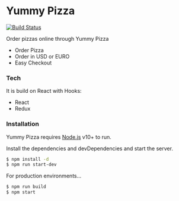 # Yummy Pizza

[![Build Status](https://travis-ci.org/joemccann/dillinger.svg?branch=master)](https://travis-ci.org/joemccann/dillinger)

Order pizzas online through Yummy Pizza

  - Order Pizza
  - Order in USD or EURO
  - Easy Checkout

### Tech

It is build on React with Hooks:
* React
* Redux


### Installation

Yummy Pizza requires [Node.js](https://nodejs.org/) v10+ to run.

Install the dependencies and devDependencies and start the server.

```sh
$ npm install -d
$ npm run start-dev
```

For production environments...

```sh
$ npm run build
$ npm start
```
